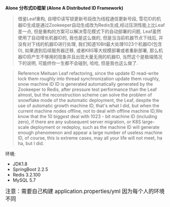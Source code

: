 **Alone 分布式ID框架 (Alone A Distributed ID Framework)**

> 借鉴Leaf重构, 自增ID读写锁更新号段改为线程通信更新号段, 雪花ID的机器ID生成是通过Zookeeper自动生成改为Redis生成,经过压测性能上比Leaf差一点, 但是重构的方案可以解决雪花模式下的自动部署的问题, Leaf虽然使用了自动增长机器ID的, 我也是这么做的, 但是当当前机器节点下线后, 并没有对下线的机器ID进行处理, 我们知道10Bit最大处理1023个机器ID(包含0), 如果遇到后续服务器迁移, 或者K8S等大规模部署或者重新部署, 那么机器ID将产生不够用的现象并且出现大量无用的机器ID, 当然这个是极端情况下的说明, 可能终你一生都不会碰到, 哈哈, 但是我也这么做了.

>Reference Meituan Leaf refactoring, since the update ID read-write lock them roughly into thread synchronization update them roughly, snow machine ID ID is generated automatically generated by the Zookeeper to Redis, after pressure test performance than the Leaf almost, but the reconstruction scheme can solve the problem of snowflake mode of the automatic deployment, the Leaf, despite the use of automatic growth machine ID, that's what I did, but when the current machine nodes offline, not to deal with offline machine ID,We know that the 10 biggest deal with 1023 - bit machine ID (including zero), if there are any subsequent server migration, or K8S large-scale deployment or redeploy, such as the machine ID will generate enough phenomenon and appear a large number of useless machine ID, of course, this is extreme cases, may all your life will not meet, ha ha, but I did.

环境:
+ JDK1.8
+ SpringBoot 2.2.5
+ Redis 3.2.100
+ MySQL 5.7

<big>注意：需要自己构建 application.properties/yml 因为每个人的环境不同</big>
